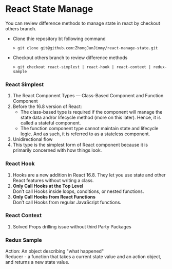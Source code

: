 # React State Manage
You can review difference methods to manage state in react by checkout others branch.


- Clone thie repository bt following command
  
  `> git clone git@github.com:ZhongJunJimmy/react-manage-state.git`
- Checkout others branch to review difference methods 

  `> git checkout react-simplest | react-hook | react-context | redux-sample`


### React Simplest
1. The React Component Types — Class-Based Component and Function Component
2. Before the 16.8 version of React:
	- The class-based type is required if the component will manage the state data and/or lifecycle method (more on this later). Hence, it is called a stateful component.
	- The function component type cannot maintain state and lifecycle logic. And as such, it is referred to as a stateless component.
3. Unidirectional flow
4. This type is the simplest form of React component because it is primarily concerned with how things look.

### React Hook
1. Hooks are a new addition in React 16.8. They let you use state and other React features without writing a class.
2. **Only Call Hooks at the Top Level**  
Don’t call Hooks inside loops, conditions, or nested functions.
3. **Only Call Hooks from React Functions**  
Don’t call Hooks from regular JavaScript functions.  

### React Context
1. Solved Props drilling issue without third Party Packages

### Redux Sample
Action: An object describing "what happened"  
Reducer - a function that takes a current state value and an action object, and returns a new state value.  
<to be continue...>

